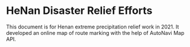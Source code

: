# HeNan Disaster Relief Efforts
This document is for Henan extreme precipitation relief work in 2021. It developed an online map of route marking with the help of AutoNavi Map API.
